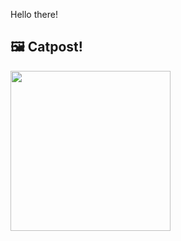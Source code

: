 Hello there!



## 🖼️ Catpost!

<sub>
    <img src="https://cdn2.thecatapi.com/images/3oi.gif" height="256">
</sub>

